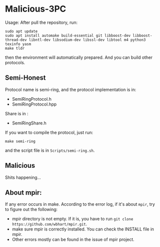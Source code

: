# Malicious-3PC

Usage: After pull the repository, run:
```
sudo apt update
sudo apt install automake build-essential git libboost-dev libboost-thread-dev libntl-dev libsodium-dev libssl-dev libtool m4 python3 texinfo yasm
make tldr
```

then the environment will automatically prepared. And you can build other protocols.

## Semi-Honest

Protocol name is semi-ring, and the protocol implementation is in:
- SemiRingProtocol.h
- SemiRingProtocol.hpp

Share is in :
- SemiRingShare.h

If you want to compile the protocol, just run:
```
make semi-ring
```

and the script file is in `Scripts/semi-ring.sh`.

## Malicious

Shits happening...

## About mpir:

If any error occurs in make. According to the error log, if it's about `mpir`, try to figure out the following:
- mpir directory is not empty. If it is, you have to run `git clone https://github.com/wbhart/mpir.git`.
- make sure mpir is correctly installed. You can check the INSTALL file in mpir.
- Other errors mostly can be found in the issue of mpir project.

